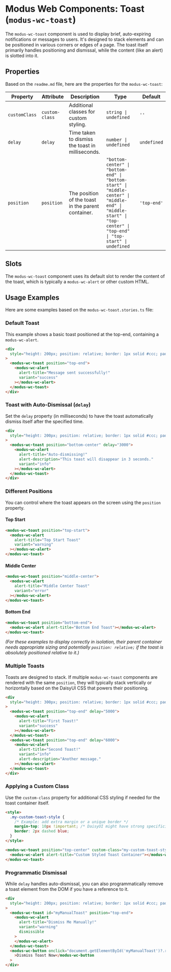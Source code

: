 # Modus Web Components: Toast (`modus-wc-toast`)

The `modus-wc-toast` component is used to display brief, auto-expiring notifications or messages to users. It's designed to stack elements and can be positioned in various corners or edges of a page. The toast itself primarily handles positioning and dismissal, while the content (like an alert) is slotted into it.

## Properties

Based on the `readme.md` file, here are the properties for the `modus-wc-toast`:

| Property      | Attribute      | Description                                        | Type                                                                                                                                                              | Default     |
| ------------- | -------------- | -------------------------------------------------- | ----------------------------------------------------------------------------------------------------------------------------------------------------------------- | ----------- |
| `customClass` | `custom-class` | Additional classes for custom styling.             | `string \| undefined`                                                                                                                                             | `''`        |
| `delay`       | `delay`        | Time taken to dismiss the toast in milliseconds.   | `number \| undefined`                                                                                                                                             | `undefined` |
| `position`    | `position`     | The position of the toast in the parent container. | `"bottom-center" \| "bottom-end" \| "bottom-start" \| "middle-center" \| "middle-end" \| "middle-start" \| "top-center" \| "top-end" \| "top-start" \| undefined` | `'top-end'` |

## Slots

The `modus-wc-toast` component uses its default slot to render the content of the toast, which is typically a `modus-wc-alert` or other custom HTML.

## Usage Examples

Here are some examples based on the `modus-wc-toast.stories.ts` file:

### Default Toast

This example shows a basic toast positioned at the top-end, containing a `modus-wc-alert`.

```html
<div
  style="height: 200px; position: relative; border: 1px solid #ccc; padding: 1rem;"
>
  <modus-wc-toast position="top-end">
    <modus-wc-alert
      alert-title="Message sent successfully!"
      variant="success"
    ></modus-wc-alert>
  </modus-wc-toast>
</div>
```

### Toast with Auto-Dismissal (`delay`)

Set the `delay` property (in milliseconds) to have the toast automatically dismiss itself after the specified time.

```html
<div
  style="height: 200px; position: relative; border: 1px solid #ccc; padding: 1rem;"
>
  <modus-wc-toast position="bottom-center" delay="3000">
    <modus-wc-alert
      alert-title="Auto-dismissing!"
      alert-description="This toast will disappear in 3 seconds."
      variant="info"
    ></modus-wc-alert>
  </modus-wc-toast>
</div>
```

### Different Positions

You can control where the toast appears on the screen using the `position` property.

#### Top Start

```html
<modus-wc-toast position="top-start">
  <modus-wc-alert
    alert-title="Top Start Toast"
    variant="warning"
  ></modus-wc-alert>
</modus-wc-toast>
```

#### Middle Center

```html
<modus-wc-toast position="middle-center">
  <modus-wc-alert
    alert-title="Middle Center Toast"
    variant="error"
  ></modus-wc-alert>
</modus-wc-toast>
```

#### Bottom End

```html
<modus-wc-toast position="bottom-end">
  <modus-wc-alert alert-title="Bottom End Toast"></modus-wc-alert>
</modus-wc-toast>
```

_(For these examples to display correctly in isolation, their parent container needs appropriate sizing and potentially `position: relative;` if the toast is absolutely positioned relative to it.)_

### Multiple Toasts

Toasts are designed to stack. If multiple `modus-wc-toast` components are rendered with the same `position`, they will typically stack vertically or horizontally based on the DaisyUI CSS that powers their positioning.

```html
<div
  style="height: 300px; position: relative; border: 1px solid #ccc; padding: 1rem;"
>
  <modus-wc-toast position="top-end" delay="5000">
    <modus-wc-alert
      alert-title="First Toast!"
      variant="success"
    ></modus-wc-alert>
  </modus-wc-toast>
  <modus-wc-toast position="top-end" delay="6000">
    <modus-wc-alert
      alert-title="Second Toast!"
      variant="info"
      alert-description="Another message."
    ></modus-wc-alert>
  </modus-wc-toast>
</div>
```

### Applying a Custom Class

Use the `custom-class` property for additional CSS styling if needed for the toast container itself.

```html
<style>
  .my-custom-toast-style {
    /* Example: add extra margin or a unique border */
    margin-top: 10px !important; /* DaisyUI might have strong specificity */
    border: 2px dashed blue;
  }
</style>

<modus-wc-toast position="top-center" custom-class="my-custom-toast-style">
  <modus-wc-alert alert-title="Custom Styled Toast Container"></modus-wc-alert>
</modus-wc-toast>
```

### Programmatic Dismissal

While `delay` handles auto-dismissal, you can also programmatically remove a toast element from the DOM if you have a reference to it.

```html
<div
  style="height: 200px; position: relative; border: 1px solid #ccc; padding: 1rem;"
>
  <modus-wc-toast id="myManualToast" position="top-end">
    <modus-wc-alert
      alert-title="Dismiss Me Manually!"
      variant="warning"
      dismissible
    >
    </modus-wc-alert>
  </modus-wc-toast>
  <modus-wc-button onclick="document.getElementById('myManualToast')?.remove()"
    >Dismiss Toast Now</modus-wc-button
  >
</div>
```

